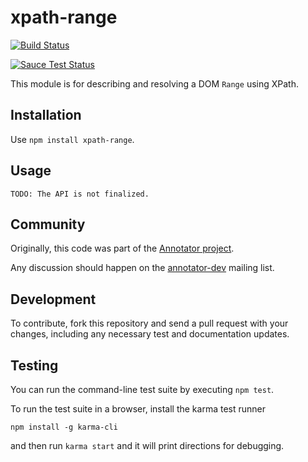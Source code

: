# xpath-range

[![Build Status](https://travis-ci.org/openannotation/xpath-range.svg?branch=master)](https://travis-ci.org/openannotation/xpath-range)

[![Sauce Test Status](https://saucelabs.com/browser-matrix/xpath-range.svg)](https://saucelabs.com/u/xpath-range)

This module is for describing and resolving a DOM `Range` using XPath.

## Installation

Use `npm install xpath-range`.

## Usage

    TODO: The API is not finalized.

## Community

Originally, this code was part of the
[Annotator project](http://annotatorjs.org/).

Any discussion should happen on the
[annotator-dev](https://lists.okfn.org/mailman/listinfo/annotator-dev) mailing
list.

## Development

To contribute, fork this repository and send a pull request with your changes,
including any necessary test and documentation updates.

## Testing

You can run the command-line test suite by executing `npm test`.

To run the test suite in a browser, install the karma test runner

    npm install -g karma-cli

and then run `karma start` and it will print directions for debugging.
